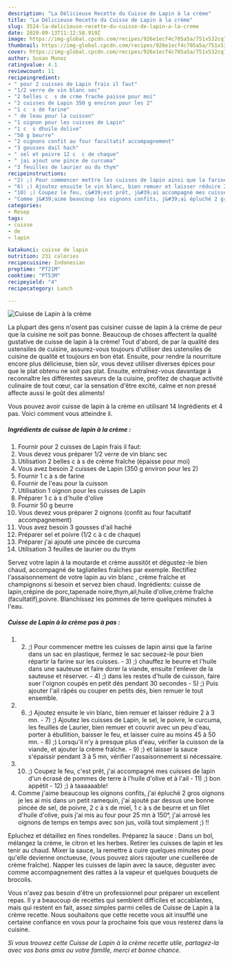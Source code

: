 ```yaml
---
description: "La Délicieuse Recette du Cuisse de Lapin à la crème"
title: "La Délicieuse Recette du Cuisse de Lapin à la crème"
slug: 3524-la-delicieuse-recette-du-cuisse-de-lapin-a-la-creme
date: 2020-09-13T11:12:58.919Z
image: https://img-global.cpcdn.com/recipes/926e1ecf4c705a5a/751x532cq70/cuisse-de-lapin-a-la-creme-photo-principale-de-la-recette.jpg
thumbnail: https://img-global.cpcdn.com/recipes/926e1ecf4c705a5a/751x532cq70/cuisse-de-lapin-a-la-creme-photo-principale-de-la-recette.jpg
cover: https://img-global.cpcdn.com/recipes/926e1ecf4c705a5a/751x532cq70/cuisse-de-lapin-a-la-creme-photo-principale-de-la-recette.jpg
author: Susan Munoz
ratingvalue: 4.1
reviewcount: 11
recipeingredient:
- " pour 2 cuisses de Lapin frais il faut"
- "1/2 verre de vin blanc sec"
- "2 belles c  s de crme frache paisse pour moi"
- "2 cuisses de Lapin 350 g environ pour les 2"
- "1 c  s de farine"
- " de leau pour la cuisson"
- "1 oignon pour les cuisses de Lapin"
- "1 c  s dhuile dolive"
- "50 g beurre"
- "2 oignons confit au four facultatif accompagnement"
- "3 gousses dail hach"
- " sel et poivre 12 c  c de chaque"
- " jai ajout une pince de curcuma"
- "3 feuilles de laurier ou du thym"
recipeinstructions:
- "2) ;) Pour commencer mettre les cuisses de lapin ainsi que la farine dans un sac en plastique, fermez le sac secouez-le pour bien répartir la farine sur les cuisses. 3) ;) chauffez le beurre et l&#39;huile dans une sauteuse et faire dorer la viande, ensuite l&#39;enlever de la sauteuse et réserver. 4) ;) dans les restes d&#39;huile de cuisson, faire suer l&#39;oignon coupés en petit dés pendant 30 secondes 5) ;) Puis ajouter l&#39;ail râpés ou couper en petits dés, bien remuer le tout ensemble."
- "6) ;) Ajoutez ensuite le vin blanc, bien remuer et laisser réduire 2 à 3 mn. 7) ;) Ajoutez les cuisses de Lapin, le sel, le poivre, le curcuma, les feuilles de Laurier, bien remuer et couvrir avec un peu d&#39;eau, porter à ébullition, baisser le feu, et laisser cuire au moins 45 à 50 mn. 8) ;) Lorsqu&#39;il n&#39;y à presque plus d&#39;eau, vérifier la cuisson de la viande, et ajouter la crème fraîche. 9) ;) et laisser la sauce s&#39;épaissir pendant 3 à 5 mn, vérifier l&#39;assaisonnement si nécessaire."
- "10) ;) Coupez le feu, c&#39;est prêt, j&#39;ai accompagné mes cuisses de lapin d&#39;un écrasé de pommes de terre à l&#39;huile d&#39;olive et à l&#39;ail  11) ;) bon appétit  12) ;) à taaaaaable!"
- "Comme j&#39;aime beaucoup les oignons confits, j&#39;ai épluché 2 gros oignons je les ai mis dans un petit ramequin, j&#39;ai ajouté par dessus une bonne pincée de sel, de poivre, 2 c à s de miel, 1 c à s de beurre et un filet d&#39;huile d&#39;olive, puis j&#39;ai mis au four pour 25 mn à 150°, j&#39;ai arrosé les oignons de temps en temps avec son jus, voilà tout simplement ;) !!"
categories:
- Resep
tags:
- cuisse
- de
- lapin

katakunci: cuisse de lapin 
nutrition: 231 calories
recipecuisine: Indonesian
preptime: "PT21M"
cooktime: "PT53M"
recipeyield: "4"
recipecategory: Lunch

---
```



![Cuisse de Lapin à la crème](https://img-global.cpcdn.com/recipes/926e1ecf4c705a5a/751x532cq70/cuisse-de-lapin-a-la-creme-photo-principale-de-la-recette.jpg)

La plupart des gens n'osent pas cuisiner cuisse de lapin à la crème de peur que la cuisine ne soit pas bonne. Beaucoup de choses affectent la qualité gustative de cuisse de lapin à la crème! Tout d'abord, de par la qualité des ustensiles de cuisine, assurez-vous toujours d'utiliser des ustensiles de cuisine de qualité et toujours en bon état. Ensuite, pour rendre la nourriture encore plus délicieuse, bien sûr, vous devez utiliser diverses épices pour que le plat obtenu ne soit pas plat. Ensuite, entraînez-vous davantage à reconnaître les différentes saveurs de la cuisine, profitez de chaque activité culinaire de tout cœur, car la sensation d'être excité, calme et non pressé affecte aussi le goût des aliments!

<!--inarticleads1-->

Vous pouvez avoir cuisse de lapin à la crème en utilisant 14 Ingrédients et 4 pas. Voici comment vous atteindre il.

##### Ingrédients de cuisse de lapin à la crème :

1. Fournir  pour 2 cuisses de Lapin frais il faut:
1. Vous devez vous préparer 1/2 verre de vin blanc sec
1. Utilisation 2 belles c à s de crème fraîche (épaisse pour moi)
1. Vous avez besoin 2 cuisses de Lapin (350 g environ pour les 2)
1. Fournir 1 c à s de farine
1. Fournir  de l&#39;eau pour la cuisson
1. Utilisation 1 oignon pour les cuisses de Lapin
1. Préparer 1 c à s d&#39;huile d&#39;olive
1. Fournir 50 g beurre
1. Vous devez vous préparer 2 oignons (confit au four facultatif accompagnement)
1. Vous avez besoin 3 gousses d&#39;ail haché
1. Préparer  sel et poivre (1/2 c à c de chaque)
1. Préparer  j&#39;ai ajouté une pincée de curcuma
1. Utilisation 3 feuilles de laurier ou du thym


Servez votre lapin à la moutarde et crème aussitôt et dégustez-le bien chaud, accompagné de tagliatelles fraîches par exemple. Rectifiez l&#39;assaisonnement de votre lapin au vin blanc , crème fraîche et champignons si besoin et servez bien chaud. Ingrédients: cuisse de lapin,crépine de porc,tapenade noire,thym,ail,huile d&#39;olive,crème fraîche (facultatif),poivre. Blanchissez les pommes de terre quelques minutes à l&#39;eau. 

<!--inarticleads2-->

##### Cuisse de Lapin à la crème pas à pas :

1. 2) ;) Pour commencer mettre les cuisses de lapin ainsi que la farine dans un sac en plastique, fermez le sac secouez-le pour bien répartir la farine sur les cuisses. - 3) ;) chauffez le beurre et l&#39;huile dans une sauteuse et faire dorer la viande, ensuite l&#39;enlever de la sauteuse et réserver. - 4) ;) dans les restes d&#39;huile de cuisson, faire suer l&#39;oignon coupés en petit dés pendant 30 secondes - 5) ;) Puis ajouter l&#39;ail râpés ou couper en petits dés, bien remuer le tout ensemble.
1. 6) ;) Ajoutez ensuite le vin blanc, bien remuer et laisser réduire 2 à 3 mn. - 7) ;) Ajoutez les cuisses de Lapin, le sel, le poivre, le curcuma, les feuilles de Laurier, bien remuer et couvrir avec un peu d&#39;eau, porter à ébullition, baisser le feu, et laisser cuire au moins 45 à 50 mn. - 8) ;) Lorsqu&#39;il n&#39;y à presque plus d&#39;eau, vérifier la cuisson de la viande, et ajouter la crème fraîche. - 9) ;) et laisser la sauce s&#39;épaissir pendant 3 à 5 mn, vérifier l&#39;assaisonnement si nécessaire.
1. 10) ;) Coupez le feu, c&#39;est prêt, j&#39;ai accompagné mes cuisses de lapin d&#39;un écrasé de pommes de terre à l&#39;huile d&#39;olive et à l&#39;ail  - 11) ;) bon appétit  - 12) ;) à taaaaaable!
1. Comme j&#39;aime beaucoup les oignons confits, j&#39;ai épluché 2 gros oignons je les ai mis dans un petit ramequin, j&#39;ai ajouté par dessus une bonne pincée de sel, de poivre, 2 c à s de miel, 1 c à s de beurre et un filet d&#39;huile d&#39;olive, puis j&#39;ai mis au four pour 25 mn à 150°, j&#39;ai arrosé les oignons de temps en temps avec son jus, voilà tout simplement ;) !!


Epluchez et détaillez en fines rondelles. Préparez la sauce : Dans un bol, mélangez la crème, le citron et les herbes. Retirer les cuisses de lapin et les tenir au chaud. Mixer la sauce, la remettre à cuire quelques minutes pour qu&#39;elle devienne onctueuse, (vous pouvez alors rajouter une cueillerée de crème fraîche). Napper les cuisses de lapin avec la sauce, déguster avec comme accompagnement des rattes à la vapeur et quelques bouquets de brocolis. 

<!--inarticleads1-->

<p>
Vous n'avez pas besoin d'être un professionnel pour préparer un excellent repas. Il y a beaucoup de recettes qui semblent difficiles et accablantes, mais qui restent en fait, assez simples parmi celles de Cuisse de Lapin à la crème recette. Nous souhaitons que cette recette vous ait insufflé une certaine confiance en vous pour la prochaine fois que vous resterez dans la cuisine.
</p>

<p>
<i>Si vous trouvez cette Cuisse de Lapin à la crème recette utile, partagez-la avec vos bons amis ou votre famille, merci et bonne chance.</i>
</p>
